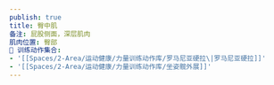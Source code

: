 ```yaml
---
publish: true
title: 臀中肌
备注: 屁股侧面，深层肌肉
肌肉位置: 臀部
🏃 训练动作集合:
- '[[Spaces/2-Area/运动健康/力量训练动作库/罗马尼亚硬拉\|罗马尼亚硬拉]]'
- '[[Spaces/2-Area/运动健康/力量训练动作库/坐姿髋外展]]'
---
```

